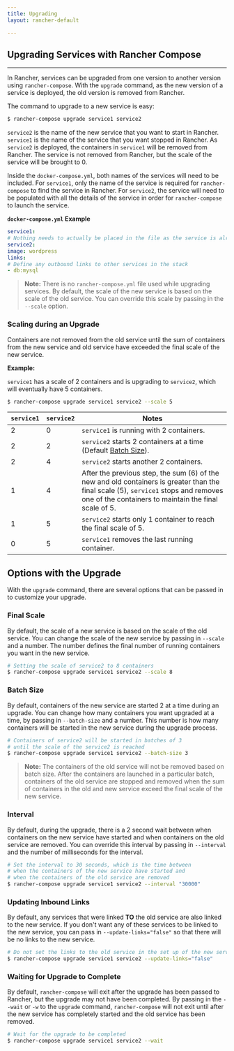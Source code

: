 ```yaml
---
title: Upgrading
layout: rancher-default

---
```


## Upgrading Services with Rancher Compose
---

In Rancher, services can be upgraded from one version to another version using `rancher-compose`. With the `upgrade` command, as the new version of a service is deployed, the old version is removed from Rancher. 

The command to upgrade to a new service is easy:  

```bash
$ rancher-compose upgrade service1 service2 
```

`service2` is the name of the new service that you want to start in Rancher. `service1` is the name of the service that you want stopped in Rancher. As `service2` is deployed, the containers in `service1` will be removed from Rancher. The service is not removed from Rancher, but the scale of the service will be brought to 0.

Inside the `docker-compose.yml`, both names of the services will need to be included. For `service1`, only the name of the service is required for `rancher-compose` to find the service in Rancher. For `service2`, the service will need to be populated with all the details of the service in order for `rancher-compose` to launch the service.

**`docker-compose.yml` Example**

```yaml
service1:
# Nothing needs to actually be placed in the file as the service is already running
service2:
image: wordpress
links: 
# Define any outbound links to other services in the stack
- db:mysql
```

> **Note:** There is no `rancher-compose.yml` file used while upgrading services. By default, the scale of the new service is based on the scale of the old service. You can override this scale by passing in the `--scale` option. 

### Scaling during an Upgrade

Containers are not removed from the old service until the sum of containers from the new service and old service have exceeded the final scale of the new service.

**Example:**

`service1` has a scale of 2 containers and is upgrading to `service2`, which will eventually have 5 containers.

```bash
$ rancher-compose upgrade service1 service2 --scale 5
```

`service1` | `service2` | Notes
---|---|---
2 | 0 |  `service1` is running with 2 containers.
2 | 2 | `service2` starts 2 containers at a time (Default [Batch Size]({{site.baseurl}}/rancher/rancher-compose/upgrading/#batch-size)).
2 | 4 | `service2` starts another 2 containers. 
1 | 4 | After the previous step, the sum (6) of the new and old containers is greater than the final scale (5), `service1` stops and removes one of the containers to maintain the final scale of 5.
1 | 5 | `service2` starts only 1 container to reach the final scale of 5.
0 | 5 | `service1` removes the last running container.


## Options with the Upgrade

With the `upgrade` command, there are several options that can be passed in to customize your upgrade.

### Final Scale

By default, the scale of a new service is based on the scale of the old service. You can change the scale of the new service by passing in `--scale` and a number. The number defines the final number of running containers you want in the new service. 

```bash
# Setting the scale of service2 to 8 containers
$ rancher-compose upgrade service1 service2 --scale 8
```

### Batch Size

By default, containers of the new service are started 2 at a time during an upgrade. You can change how many containers you want upgraded at a time, by passing in `--batch-size` and a number. This number is how many containers will be started in the new service during the upgrade process. 

```bash
# Containers of service2 will be started in batches of 3 
# until the scale of the service2 is reached
$ rancher-compose upgrade service1 service2 --batch-size 3
```

> **Note:** The containers of the old service will not be removed based on batch size. After the containers are launched in a particular batch, containers of the old service are stopped and removed when the sum of containers in the old and new service exceed the final scale of the new service.

### Interval

By default, during the upgrade, there is a 2 second wait between when containers on the new service have started and when containers on the old service are removed. You can override this interval by passing in `--interval` and the number of milliseconds for the interval.

```bash
# Set the interval to 30 seconds, which is the time between 
# when the containers of the new service have started and 
# when the containers of the old service are removed
$ rancher-compose upgrade service1 service2 --interval "30000"
```
### Updating Inbound Links

By default, any services that were linked **TO** the old service are also linked to the new service. If you don't want any of these services to be linked to the new service, you can pass in `--update-links="false"` so that there will be no links to the new service. 

```bash
# Do not set the links to the old service in the set up of the new service
$ rancher-compose upgrade service1 service2 --update-links="false"
```

### Waiting for Upgrade to Complete

By default, `rancher-compose` will exit after the upgrade has been passed to Rancher, but the upgrade may not have been completed. By passing in the `--wait` or `-w` to the `upgrade` command, `rancher-compose` will not exit until after the new service has completely started and the old service has been removed.

```bash
# Wait for the upgrade to be completed
$ rancher-compose upgrade service1 service2 --wait
```
